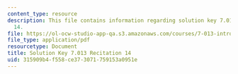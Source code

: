 ```yaml
---
content_type: resource
description: This file contains information regarding solution key 7.013 recitation
  14.
file: https://ol-ocw-studio-app-qa.s3.amazonaws.com/courses/7-013-introductory-biology-spring-2013/315909b4f558ce373071759153a0951e_MIT7_013S12_RecitatSol_14.pdf
file_type: application/pdf
resourcetype: Document
title: Solution Key 7.013 Recitation 14
uid: 315909b4-f558-ce37-3071-759153a0951e
---
```

